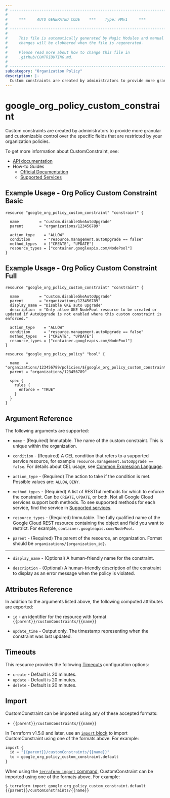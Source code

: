 ```yaml
---
# ----------------------------------------------------------------------------
#
#     ***     AUTO GENERATED CODE    ***    Type: MMv1     ***
#
# ----------------------------------------------------------------------------
#
#     This file is automatically generated by Magic Modules and manual
#     changes will be clobbered when the file is regenerated.
#
#     Please read more about how to change this file in
#     .github/CONTRIBUTING.md.
#
# ----------------------------------------------------------------------------
subcategory: "Organization Policy"
description: |-
  Custom constraints are created by administrators to provide more granular and customizable control over the specific fields that are restricted by your organization policies.
---
```


# google_org_policy_custom_constraint

Custom constraints are created by administrators to provide more granular and customizable control over the specific fields that are restricted by your organization policies.


To get more information about CustomConstraint, see:

* [API documentation](https://cloud.google.com/resource-manager/docs/reference/orgpolicy/rest/v2/organizations.constraints)
* How-to Guides
    * [Official Documentation](https://cloud.google.com/resource-manager/docs/organization-policy/creating-managing-custom-constraints)
    * [Supported Services](https://cloud.google.com/resource-manager/docs/organization-policy/custom-constraint-supported-services)

## Example Usage - Org Policy Custom Constraint Basic


```hcl
resource "google_org_policy_custom_constraint" "constraint" {

  name         = "custom.disableGkeAutoUpgrade"
  parent       = "organizations/123456789"

  action_type    = "ALLOW"
  condition      = "resource.management.autoUpgrade == false"
  method_types   = ["CREATE", "UPDATE"]
  resource_types = ["container.googleapis.com/NodePool"]
}
```
## Example Usage - Org Policy Custom Constraint Full


```hcl
resource "google_org_policy_custom_constraint" "constraint" {

  name         = "custom.disableGkeAutoUpgrade"
  parent       = "organizations/123456789"
  display_name = "Disable GKE auto upgrade"
  description  = "Only allow GKE NodePool resource to be created or updated if AutoUpgrade is not enabled where this custom constraint is enforced."

  action_type    = "ALLOW"
  condition      = "resource.management.autoUpgrade == false"
  method_types   = ["CREATE", "UPDATE"]
  resource_types = ["container.googleapis.com/NodePool"]
}

resource "google_org_policy_policy" "bool" {

  name   = "organizations/123456789/policies/${google_org_policy_custom_constraint.constraint.name}"
  parent = "organizations/123456789"

  spec {
    rules {
      enforce = "TRUE"
    }
  }
}
```

## Argument Reference

The following arguments are supported:


* `name` -
  (Required)
  Immutable. The name of the custom constraint. This is unique within the organization.

* `condition` -
  (Required)
  A CEL condition that refers to a supported service resource, for example `resource.management.autoUpgrade == false`. For details about CEL usage, see [Common Expression Language](https://cloud.google.com/resource-manager/docs/organization-policy/creating-managing-custom-constraints#common_expression_language).

* `action_type` -
  (Required)
  The action to take if the condition is met.
  Possible values are: `ALLOW`, `DENY`.

* `method_types` -
  (Required)
  A list of RESTful methods for which to enforce the constraint. Can be `CREATE`, `UPDATE`, or both. Not all Google Cloud services support both methods. To see supported methods for each service, find the service in [Supported services](https://cloud.google.com/resource-manager/docs/organization-policy/custom-constraint-supported-services).

* `resource_types` -
  (Required)
  Immutable. The fully qualified name of the Google Cloud REST resource containing the object and field you want to restrict. For example, `container.googleapis.com/NodePool`.

* `parent` -
  (Required)
  The parent of the resource, an organization. Format should be `organizations/{organization_id}`.


- - -


* `display_name` -
  (Optional)
  A human-friendly name for the constraint.

* `description` -
  (Optional)
  A human-friendly description of the constraint to display as an error message when the policy is violated.


## Attributes Reference

In addition to the arguments listed above, the following computed attributes are exported:

* `id` - an identifier for the resource with format `{{parent}}/customConstraints/{{name}}`

* `update_time` -
  Output only. The timestamp representing when the constraint was last updated.


## Timeouts

This resource provides the following
[Timeouts](https://developer.hashicorp.com/terraform/plugin/sdkv2/resources/retries-and-customizable-timeouts) configuration options:

- `create` - Default is 20 minutes.
- `update` - Default is 20 minutes.
- `delete` - Default is 20 minutes.

## Import


CustomConstraint can be imported using any of these accepted formats:

* `{{parent}}/customConstraints/{{name}}`


In Terraform v1.5.0 and later, use an [`import` block](https://developer.hashicorp.com/terraform/language/import) to import CustomConstraint using one of the formats above. For example:

```tf
import {
  id = "{{parent}}/customConstraints/{{name}}"
  to = google_org_policy_custom_constraint.default
}
```

When using the [`terraform import` command](https://developer.hashicorp.com/terraform/cli/commands/import), CustomConstraint can be imported using one of the formats above. For example:

```
$ terraform import google_org_policy_custom_constraint.default {{parent}}/customConstraints/{{name}}
```
